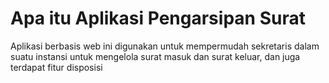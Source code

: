# Apa itu Aplikasi Pengarsipan Surat
Aplikasi berbasis web ini digunakan untuk mempermudah sekretaris dalam suatu instansi untuk mengelola surat masuk dan surat keluar, dan juga terdapat fitur disposisi
